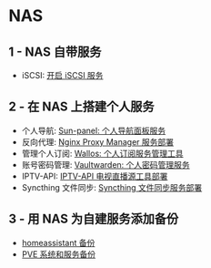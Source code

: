 # NAS

## 1 - NAS 自带服务

+ iSCSI: [开启 iSCSI 服务](./开启iSCSI服务.md)

## 2 - 在 NAS 上搭建个人服务

+ 个人导航: [Sun-panel: 个人导航面板服务](./Sun-panel个人导航面板部署.md)
+ 反向代理: [Nginx Proxy Manager 服务部署](./Nginx%20Proxy%20Manager部署.md)
+ 管理个人订阅: [Wallos: 个人订阅服务管理工具](./Wallos个人订阅服务管理工具.md)
+ 账号密码管理: [Vaultwarden: 个人密码管理服务](./vaultwarden个人密码管理服务部署.md)
+ IPTV-API: [IPTV-API 电视直播源工具部署](./IPTV-API电视直播源工具部署.md)
+ Syncthing 文件同步: [Syncthing 文件同步服务部署](./Syncthing文件同步服务部署.md)

## 3 - 用 NAS 为自建服务添加备份

+ [homeassistant 备份](../HomeAssistant/homeassistant系统备份到NAS.md)
+ [PVE 系统和服务备份](../PVE%20All-in-One%20实践/PVE%20系统备份备份到NAS(smb).md)
